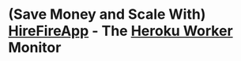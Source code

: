 
# (Save Money and Scale With) [HireFireApp](http://hirefireapp.com/) - The [Heroku Worker](http://www.heroku.com/pricing#1-24) Monitor

